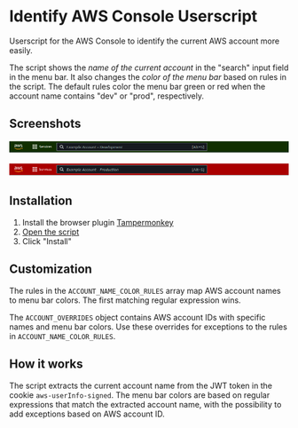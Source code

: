 # Identify AWS Console Userscript

Userscript for the AWS Console to identify the current AWS account more easily.

The script shows the _name of the current account_ in the "search" input field in the menu bar.
It also changes the _color of the menu bar_ based on rules in the script. The default rules 
color the menu bar green or red when the account name contains "dev" or "prod", respectively.

## Screenshots

!["Green menu bar for development account"](/images/screenshot-development.png)

!["Red menu bar for production account"](/images/screenshot-production.png)

## Installation

1. Install the browser plugin [Tampermonkey](https://www.tampermonkey.net/)
2. [Open the script](https://github.com/mdenburger/userscript-identify-aws-console/raw/main/identify-aws-console.user.js)
3. Click "Install"

## Customization

The rules in the `ACCOUNT_NAME_COLOR_RULES` array map AWS account names to menu bar colors. 
The first matching regular expression wins.

The `ACCOUNT_OVERRIDES` object contains AWS account IDs with specific names and menu bar colors. 
Use these overrides for exceptions to the rules in `ACCOUNT_NAME_COLOR_RULES`.

## How it works

The script extracts the current account name from the JWT token in the cookie `aws-userInfo-signed`.
The menu bar colors are based on regular expressions that match the extracted account name, 
with the possibility to add exceptions based on AWS account ID.
